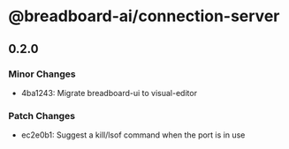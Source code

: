# @breadboard-ai/connection-server

## 0.2.0

### Minor Changes

- 4ba1243: Migrate breadboard-ui to visual-editor

### Patch Changes

- ec2e0b1: Suggest a kill/lsof command when the port is in use
